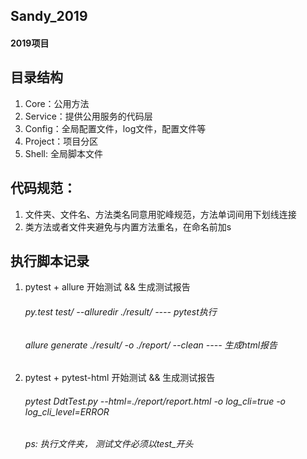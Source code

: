 ##  Sandy_2019
#### 2019项目

## 目录结构
   1. Core：公用方法
   2. Service：提供公用服务的代码层
   3. Config：全局配置文件，log文件，配置文件等
   4. Project：项目分区
   5. Shell: 全局脚本文件
    
## 代码规范：
   1. 文件夹、文件名、方法类名同意用驼峰规范，方法单词间用下划线连接
   2. 类方法或者文件夹避免与内置方法重名，在命名前加s
    
## 执行脚本记录
   1. pytest + allure 开始测试 && 生成测试报告
       ###### py.test test/ --alluredir ./result/  ---- pytest执行
       ###### allure generate ./result/ -o ./report/ --clean   ---- 生成html报告
   2. pytest + pytest-html 开始测试 && 生成测试报告
       ###### pytest DdtTest.py --html=./report/report.html -o log_cli=true -o log_cli_level=ERROR
       ###### ps: 执行文件夹， 测试文件必须以test_开头
